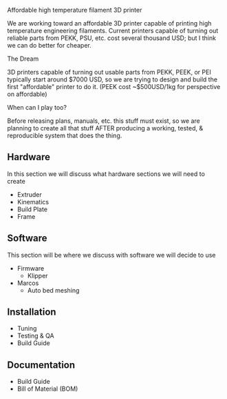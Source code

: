 
Affordable high temperature filament 3D printer

We are working toward an affordable 3D printer capable of printing high temperature engineering filaments. Current printers capable of turning out reliable parts from PEKK, PSU, etc. cost several thousand USD; but I think we can do better for cheaper.

The Dream

3D printers capable of turning out usable parts from PEKK, PEEK, or PEI typically start around $7000 USD, so we are trying to design and build the first "affordable" printer to do it. (PEEK cost ~$500USD/1kg for perspective on affordable)

When can I play too?

Before releasing plans, manuals, etc. this stuff must exist, so we are planning to create all that stuff AFTER producing a working, tested, & reproducible system that does the thing.


## Hardware
In this section we will discuss what hardware sections we will need to create
- Extruder
- Kinematics
- Build Plate
- Frame


## Software
This section will be where we discuss with software we will decide to use
- Firmware
	- Klipper
- Marcos
	- Auto bed meshing

## Installation
- Tuning
- Testing & QA
- Build Guide

## Documentation
- Build Guide
- Bill of Material (BOM)